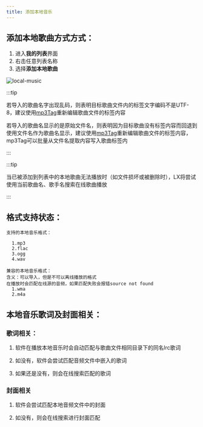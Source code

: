 ```yaml
---
title: 添加本地音乐
---
```

## 添加本地歌曲方式方式：

1. 进入**我的列表**界面
2. 右击任意列表名称
3. 选择**添加本地歌曲**

![local-music](https://i.mji.rip/2023/09/30/b7ee86b8b227a23641b2b8bd36aec059.jpeg)

:::tip

若导入的歌曲名字出现乱码，则表明目标歌曲文件内的标签文字编码不是UTF-8，建议使用[mp3Tag](https://www.mp3tag.de/en/download.html)重新编辑歌曲文件的标签内容

若导入的歌曲名显示的是原始文件名，则表明因为目标歌曲没有标签内容而回退到使用文件名作为歌曲名显示，建议使用[mp3Tag](https://www.mp3tag.de/en/download.html)重新编辑歌曲文件的标签内容，mp3Tag可以批量从文件名提取内容写入歌曲标签内

:::

:::tip

当已被添加到列表中的本地歌曲无法播放时（如文件损坏或被删除时），LX将尝试使用当前歌曲名、歌手名搜索在线歌曲播放

:::

## 格式支持状态：
```
支持的本地音乐格式：

  1.mp3
  2.flac
  3.ogg
  4.wav

兼容的本地音乐格式：
含义：可以导入，但是不可以离线播放的格式
在播放时会匹配在线源的音频，如果匹配失败会报错source not found
  1.wma
  2.m4a

```

## 本地音乐歌词及封面相关：
### 歌词相关：
  1. 软件在播放本地音乐时会自动匹配与歌曲文件相同目录下的同名lrc歌词  

  2. 如没有，软件会尝试匹配音频文件中嵌入的歌词

  3. 如果还是没有，则会在线搜索匹配的歌词

### 封面相关

  1. 软件会尝试匹配本地音频文件中的封面

  2. 如没有，则会在线搜索进行封面匹配
